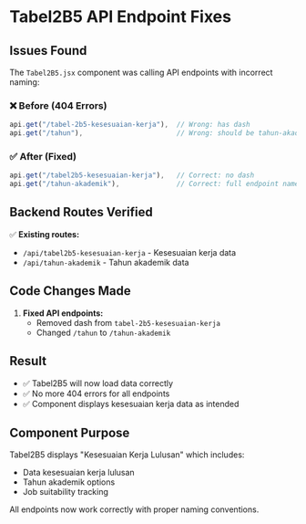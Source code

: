 # Tabel2B5 API Endpoint Fixes

## Issues Found

The `Tabel2B5.jsx` component was calling API endpoints with incorrect naming:

### ❌ Before (404 Errors)
```javascript
api.get("/tabel-2b5-kesesuaian-kerja"),  // Wrong: has dash
api.get("/tahun"),                       // Wrong: should be tahun-akademik
```

### ✅ After (Fixed)
```javascript
api.get("/tabel2b5-kesesuaian-kerja"),   // Correct: no dash
api.get("/tahun-akademik"),              // Correct: full endpoint name
```

## Backend Routes Verified

✅ **Existing routes:**
- `/api/tabel2b5-kesesuaian-kerja` - Kesesuaian kerja data
- `/api/tahun-akademik` - Tahun akademik data

## Code Changes Made

1. **Fixed API endpoints:**
   - Removed dash from `tabel-2b5-kesesuaian-kerja`
   - Changed `/tahun` to `/tahun-akademik`

## Result

- ✅ Tabel2B5 will now load data correctly
- ✅ No more 404 errors for all endpoints
- ✅ Component displays kesesuaian kerja data as intended

## Component Purpose

Tabel2B5 displays "Kesesuaian Kerja Lulusan" which includes:
- Data kesesuaian kerja lulusan
- Tahun akademik options
- Job suitability tracking

All endpoints now work correctly with proper naming conventions.
